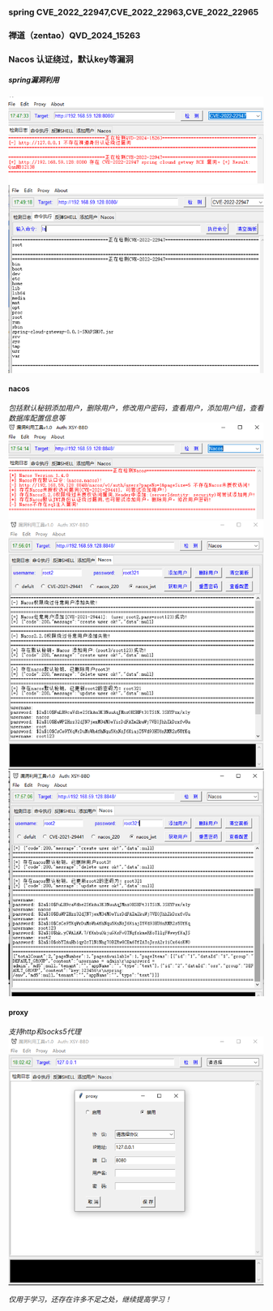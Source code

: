 ### spring CVE_2022_22947,CVE_2022_22963,CVE_2022_22965
### 禅道（zentao）QVD_2024_15263
### Nacos 认证绕过，默认key等漏洞

##### spring漏洞利用
![spring1](https://github.com/BBD-YZZ/GUI-TOOLS/blob/master/img/spring1.png)
![spring2](https://github.com/BBD-YZZ/GUI-TOOLS/blob/master/img/spring2.png)

#### nacos
*包括默认秘钥添加用户，删除用户，修改用户密码，查看用户，添加用户组，查看数据库配置信息等*
![nacos1](https://github.com/BBD-YZZ/GUI-TOOLS/blob/master/img/nacos1.png)
![nacos2](https://github.com/BBD-YZZ/GUI-TOOLS/blob/master/img/nacos.png)
![nacos3](https://github.com/BBD-YZZ/GUI-TOOLS/blob/master/img/nacos3.png)

#### proxy
*支持http和socks5代理*
![proxy](https://github.com/BBD-YZZ/GUI-TOOLS/blob/master/img/proxy.png)


*仅用于学习，还存在许多不足之处，继续提高学习！*

